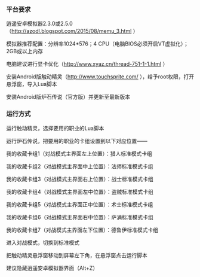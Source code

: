 ### 平台要求

逍遥安卓模拟器2.3.0或2.5.0（http://azodl.blogspot.com/2015/08/memu_3.html ）

模拟器推荐配置：分辨率1024\*576；4 CPU（电脑BIOS必须开启VT虚拟化）；2GB或以上内存

电脑建议进行显卡优化（http://www.xyaz.cn/thread-751-1-1.html ）

安装Android版触动精灵（http://www.touchsprite.com/ ），给予root权限，打开悬浮窗，导入Lua脚本

安装Android版炉石传说（官方版）并更新至最新版本

### 运行方式

运行触动精灵，选择要用的职业的Lua脚本

运行炉石传说，把要用的职业的卡组设置到以下对应位置——

我的收藏卡组1（对战模式主界面左上位置）：猎人标准模式卡组

我的收藏卡组2（对战模式主界面中上位置）：法师标准模式卡组

我的收藏卡组3（对战模式主界面右上位置）：战士标准模式卡组

我的收藏卡组4（对战模式主界面左中位置）：盗贼标准模式卡组

我的收藏卡组5（对战模式主界面正中位置）：术士标准模式卡组

我的收藏卡组6（对战模式主界面右中位置）：萨满标准模式卡组

我的收藏卡组7（对战模式主界面左下位置）：德鲁伊标准模式卡组

进入对战模式，切换到标准模式

把触动精灵悬浮窗移动到屏幕左下角，在悬浮窗点击运行脚本

建议隐藏逍遥安卓模拟器界面（Alt+Z）
